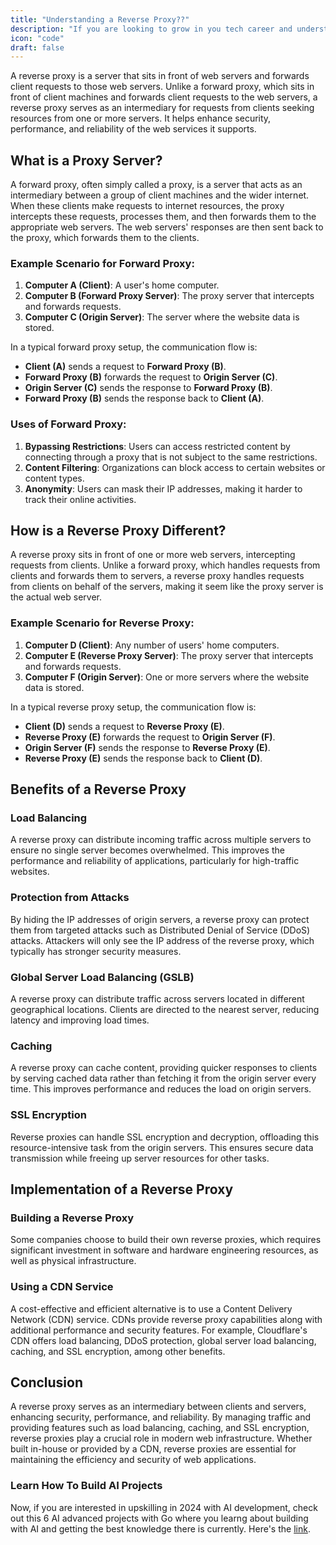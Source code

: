 ```yaml
---
title: "Understanding a Reverse Proxy??"
description: "If you are looking to grow in you tech career and understand system design indepth, this guide is for you."
icon: "code"
draft: false
---
```


A reverse proxy is a server that sits in front of web servers and forwards client requests to those web servers. Unlike a forward proxy, which sits in front of client machines and forwards client requests to the web servers, a reverse proxy serves as an intermediary for requests from clients seeking resources from one or more servers. It helps enhance security, performance, and reliability of the web services it supports.

## What is a Proxy Server?

A forward proxy, often simply called a proxy, is a server that acts as an intermediary between a group of client machines and the wider internet. When these clients make requests to internet resources, the proxy intercepts these requests, processes them, and then forwards them to the appropriate web servers. The web servers' responses are then sent back to the proxy, which forwards them to the clients.

### Example Scenario for Forward Proxy:

1. **Computer A (Client)**: A user's home computer.
2. **Computer B (Forward Proxy Server)**: The proxy server that intercepts and forwards requests.
3. **Computer C (Origin Server)**: The server where the website data is stored.

In a typical forward proxy setup, the communication flow is:

- **Client (A)** sends a request to **Forward Proxy (B)**.
- **Forward Proxy (B)** forwards the request to **Origin Server (C)**.
- **Origin Server (C)** sends the response to **Forward Proxy (B)**.
- **Forward Proxy (B)** sends the response back to **Client (A)**.

### Uses of Forward Proxy:

1. **Bypassing Restrictions**: Users can access restricted content by connecting through a proxy that is not subject to the same restrictions.
2. **Content Filtering**: Organizations can block access to certain websites or content types.
3. **Anonymity**: Users can mask their IP addresses, making it harder to track their online activities.

## How is a Reverse Proxy Different?

A reverse proxy sits in front of one or more web servers, intercepting requests from clients. Unlike a forward proxy, which handles requests from clients and forwards them to servers, a reverse proxy handles requests from clients on behalf of the servers, making it seem like the proxy server is the actual web server.

### Example Scenario for Reverse Proxy:

1. **Computer D (Client)**: Any number of users' home computers.
2. **Computer E (Reverse Proxy Server)**: The proxy server that intercepts and forwards requests.
3. **Computer F (Origin Server)**: One or more servers where the website data is stored.

In a typical reverse proxy setup, the communication flow is:

- **Client (D)** sends a request to **Reverse Proxy (E)**.
- **Reverse Proxy (E)** forwards the request to **Origin Server (F)**.
- **Origin Server (F)** sends the response to **Reverse Proxy (E)**.
- **Reverse Proxy (E)** sends the response back to **Client (D)**.

## Benefits of a Reverse Proxy

### Load Balancing

A reverse proxy can distribute incoming traffic across multiple servers to ensure no single server becomes overwhelmed. This improves the performance and reliability of applications, particularly for high-traffic websites.

### Protection from Attacks

By hiding the IP addresses of origin servers, a reverse proxy can protect them from targeted attacks such as Distributed Denial of Service (DDoS) attacks. Attackers will only see the IP address of the reverse proxy, which typically has stronger security measures.

### Global Server Load Balancing (GSLB)

A reverse proxy can distribute traffic across servers located in different geographical locations. Clients are directed to the nearest server, reducing latency and improving load times.

### Caching

A reverse proxy can cache content, providing quicker responses to clients by serving cached data rather than fetching it from the origin server every time. This improves performance and reduces the load on origin servers.

### SSL Encryption

Reverse proxies can handle SSL encryption and decryption, offloading this resource-intensive task from the origin servers. This ensures secure data transmission while freeing up server resources for other tasks.

## Implementation of a Reverse Proxy

### Building a Reverse Proxy

Some companies choose to build their own reverse proxies, which requires significant investment in software and hardware engineering resources, as well as physical infrastructure.

### Using a CDN Service

A cost-effective and efficient alternative is to use a Content Delivery Network (CDN) service. CDNs provide reverse proxy capabilities along with additional performance and security features. For example, Cloudflare's CDN offers load balancing, DDoS protection, global server load balancing, caching, and SSL encryption, among other benefits.

## Conclusion

A reverse proxy serves as an intermediary between clients and servers, enhancing security, performance, and reliability. By managing traffic and providing features such as load balancing, caching, and SSL encryption, reverse proxies play a crucial role in modern web infrastructure. Whether built in-house or provided by a CDN, reverse proxies are essential for maintaining the efficiency and security of web applications.

### Learn How To Build AI Projects

Now, if you are interested in upskilling in 2024 with AI development, check out this 6 AI advanced projects with Go where you learng about building with AI and getting the best knowledge there is currently. Here's the [link](https://akhilsharmatech.gumroad.com/l/zgxqq).